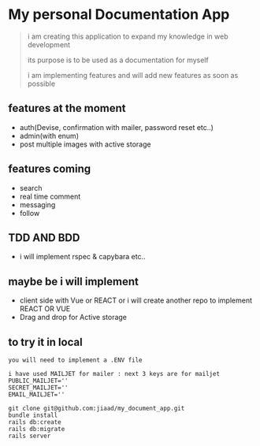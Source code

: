 # My personal Documentation App

> i am creating this application to expand my knowledge in web development
>
> its purpose is to be used as a documentation for myself
>
> i am implementing features and will add new features as soon as possible

## features at the moment

- auth(Devise, confirmation with mailer, password reset etc..)
- admin(with enum)
- post multiple images with active storage

## features coming

- search
- real time comment
- messaging
- follow

## TDD AND BDD

- i will implement rspec & capybara etc..

## maybe be i will implement

- client side with Vue or REACT or i will create another repo to implement REACT OR VUE
- Drag and drop for Active storage

## to try it in local

```
you will need to implement a .ENV file

i have used MAILJET for mailer : next 3 keys are for mailjet
PUBLIC_MAILJET=''
SECRET_MAILJET=''
EMAIL_MAILJET=''

```

```
git clone git@github.com:jiaad/my_document_app.git
bundle install
rails db:create
rails db:migrate
rails server
```
